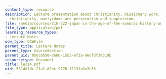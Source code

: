 ```yaml
---
content_type: resource
description: Lecture presentation about christianity, missionary work, expansion of
  christianity, martyrdoms and persecution and suppression.
file: /media/courses/21h-522-japan-in-the-age-of-the-samurai-history-and-film-fall-2006/5314dfdc21a1d2bc9776f1131a0a7c36_lec14.pdf
file_type: application/pdf
learning_resource_types:
- Lecture Notes
ocw_type: OCWFile
parent_title: Lecture Notes
parent_type: CourseSection
parent_uid: 956c0b50-de80-15b2-ef2a-96cfdf39519b
resourcetype: Document
title: lec14.pdf
uid: 5314dfdc-21a1-d2bc-9776-f1131a0a7c36
---
```

